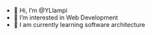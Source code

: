 - 👋 Hi, I’m @YLlampi
- 👀 I’m interested in Web Development
- 🌱 I am currently learning software architecture

<!---
YLlampi/YLlampi is a ✨ special ✨ repository because its `README.md` (this file) appears on your GitHub profile.
You can click the Preview link to take a look at your changes.
--->
